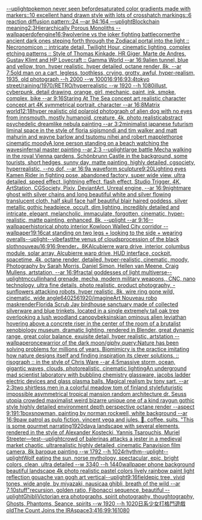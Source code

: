 [--uplight](https://www.ebank.nz/aiartgenerator?category=--uplight)[pokemon never seen befor](https://www.ebank.nz/aiartgenerator?category=pokemon%20never%20seen%20befor)[desaturated color gradients made with markers::10 excellent hand drawn style with lots of crosshatch markings::6 reaction diffusion pattern::24 —ar 94:164 —uplight](https://www.ebank.nz/aiartgenerator?category=desaturated%20color%20gradients%20made%20with%20markers%3A%3A10%20excellent%20hand%20drawn%20style%20with%20lots%20of%20crosshatch%20markings%3A%3A6%20reaction%20diffusion%20pattern%3A%3A24%20%E2%80%94ar%2094%3A164%20%E2%80%94uplight)[Blockchain meaning](https://www.ebank.nz/aiartgenerator?category=Blockchain%20meaning)[2:3](https://www.ebank.nz/aiartgenerator?category=2%3A3)[Hierarchically Porous Monoliths --wallpaper](https://www.ebank.nz/aiartgenerator?category=Hierarchically%20Porous%20Monoliths%20--wallpaper)[dof](https://www.ebank.nz/aiartgenerator?category=dof)[engine](https://www.ebank.nz/aiartgenerator?category=engine)[16:9](https://www.ebank.nz/aiartgenerator?category=16%3A9)[wolverine vs the joker fighting battle](https://www.ebank.nz/aiartgenerator?category=wolverine%20vs%20the%20joker%20fighting%20battle)[corner](https://www.ebank.nz/aiartgenerator?category=corner)[the ancient dark ones steping forth through the Zodiacal portal into the light :: Necronomicon :: intricate detail, Twilight Hour,  cinematic lighting, complex etching patterns :: Style of Thomas Kinkade, HR Giger, Marte de Andres, Gustav Klimt and HP Lovecraft :: Gamma World --ar 16:9](https://www.ebank.nz/aiartgenerator?category=the%20ancient%20dark%20ones%20steping%20forth%20through%20the%20Zodiacal%20portal%20into%20the%20light%20%3A%3A%20Necronomicon%20%3A%3A%20intricate%20detail%2C%20Twilight%20Hour%2C%20%20cinematic%20lighting%2C%20complex%20etching%20patterns%20%3A%3A%20Style%20of%20Thomas%20Kinkade%2C%20HR%20Giger%2C%20Marte%20de%20Andres%2C%20Gustav%20Klimt%20and%20HP%20Lovecraft%20%3A%3A%20Gamma%20World%20--ar%2016%3A9)[alien tunnel, blue and yellow, tron, hyper realistic, hyper detailed, octane render, 8k, --ar 7:5](https://www.ebank.nz/aiartgenerator?category=alien%20tunnel%2C%20blue%20and%20yellow%2C%20tron%2C%20hyper%20realistic%2C%20hyper%20detailed%2C%20octane%20render%2C%208k%2C%20--ar%207%3A5)[old man on a cart, legless, toothless, crying, grotty, awful, hyper-realism, 1935, old photograph --h 2000 --w 1000](https://www.ebank.nz/aiartgenerator?category=old%20man%20on%20a%20cart%2C%20legless%2C%20toothless%2C%20crying%2C%20grotty%2C%20awful%2C%20hyper-realism%2C%201935%2C%20old%20photograph%20--h%202000%20--w%201000)[16:9](https://www.ebank.nz/aiartgenerator?category=16%3A9)[16:9](https://www.ebank.nz/aiartgenerator?category=16%3A9)[3:4](https://www.ebank.nz/aiartgenerator?category=3%3A4)[tokyo street/raining/1970/RETRO/hyperrealistic --w 1920 --h 1080](https://www.ebank.nz/aiartgenerator?category=tokyo%20street/raining/1970/RETRO/hyperrealistic%20--w%201920%20--h%201080)[illust, cyberpunk, detail drawing, orange, girl, mechanic, paint, ink, smoke, complex, bike --ar 9:16](https://www.ebank.nz/aiartgenerator?category=illust%2C%20cyberpunk%2C%20detail%20drawing%2C%20orange%2C%20girl%2C%20mechanic%2C%20paint%2C%20ink%2C%20smoke%2C%20complex%2C%20bike%20--ar%209%3A16)[Staring At The Sea concept art realistic character concept art 4K symmetrical portrait, character --ar 16:8](https://www.ebank.nz/aiartgenerator?category=Staring%20At%20The%20Sea%20concept%20art%20realistic%20character%20concept%20art%204K%20symmetrical%20portrait%2C%20character%20--ar%2016%3A8)[Matrix world](https://www.ebank.nz/aiartgenerator?category=Matrix%20world)[12:18](https://www.ebank.nz/aiartgenerator?category=12%3A18)[hyper realistic old polaroid photograph of alien dog with no eyes from innsmouth. mostly humanoid, creature, 4k, photo realistic](https://www.ebank.nz/aiartgenerator?category=hyper%20realistic%20old%20polaroid%20photograph%20of%20alien%20dog%20with%20no%20eyes%20from%20innsmouth.%20mostly%20humanoid%2C%20creature%2C%204k%2C%20photo%20realistic)[abstract psychedelic dreamlike nebula painting --ar 3:2](https://www.ebank.nz/aiartgenerator?category=abstract%20psychedelic%20dreamlike%20nebula%20painting%20--ar%203%3A2)[minimalist japanese futurism liminal space in the style of floria sigismondi and tim walker and matt mahurin and wayne barlow and tsutomu nihei and robert mapplethorpe cinematic moody](https://www.ebank.nz/aiartgenerator?category=minimalist%20japanese%20futurism%20liminal%20space%20in%20the%20style%20of%20floria%20sigismondi%20and%20tim%20walker%20and%20matt%20mahurin%20and%20wayne%20barlow%20and%20tsutomu%20nihei%20and%20robert%20mapplethorpe%20cinematic%20moody)[A lone person standing on a beach watching the waves](https://www.ebank.nz/aiartgenerator?category=A%20lone%20person%20standing%20on%20a%20beach%20watching%20the%20waves)[infernal master painting --ar 2:3 --uplight](https://www.ebank.nz/aiartgenerator?category=infernal%20master%20painting%20--ar%202%3A3%20--uplight)[large battle Mecha walking in the royal Vienna gardens, Schönbrunn Castle in the background, some tourists, short hedges, sunny day, matte painting, highly detailed, cgsociety, hyperrealistic, --no dof, --ar 16:9](https://www.ebank.nz/aiartgenerator?category=large%20battle%20Mecha%20walking%20in%20the%20royal%20Vienna%20gardens%2C%20Sch%C3%B6nbrunn%20Castle%20in%20the%20background%2C%20some%20tourists%2C%20short%20hedges%2C%20sunny%20day%2C%20matte%20painting%2C%20highly%20detailed%2C%20cgsociety%2C%20hyperrealistic%2C%20--no%20dof%2C%20--ar%2016%3A9)[a waveform sculpture](https://www.ebank.nz/aiartgenerator?category=a%20waveform%20sculpture)[9:20](https://www.ebank.nz/aiartgenerator?category=9%3A20)[Lighting eyes Kamen Rider in fighting pose, abandoned factory, super wide view, ultra detailed, speed effect, lightning effect, flash effect, Studio Trigger, 4K, ArtStation, CGSociety, Pixiv, DeviantArt, Unreal engine, --ar 16:9](https://www.ebank.nz/aiartgenerator?category=Lighting%20eyes%20Kamen%20Rider%20in%20fighting%20pose%2C%20abandoned%20factory%2C%20super%20wide%20view%2C%20ultra%20detailed%2C%20speed%20effect%2C%20lightning%20effect%2C%20flash%20effect%2C%20Studio%20Trigger%2C%204K%2C%20ArtStation%2C%20CGSociety%2C%20Pixiv%2C%20DeviantArt%2C%20Unreal%20engine%2C%20--ar%2016%3A9)[nightmare ghost with silver chains and long beautiful white and silver flowing translucent cloth, half skull face half beautiful blair haired goddess, silver metallic gothic headpiece, occult, dim lighting, incredibly detailed and intricate, elegant, melancholic, immaculate, forgotten, cinematic, hyper-realistic, matte painting, enhanced, 8k, --uplight --ar 9:16](https://www.ebank.nz/aiartgenerator?category=nightmare%20ghost%20with%20silver%20chains%20and%20long%20beautiful%20white%20and%20silver%20flowing%20translucent%20cloth%2C%20half%20skull%20face%20half%20beautiful%20blair%20haired%20goddess%2C%20silver%20metallic%20gothic%20headpiece%2C%20occult%2C%20dim%20lighting%2C%20incredibly%20detailed%20and%20intricate%2C%20elegant%2C%20melancholic%2C%20immaculate%2C%20forgotten%2C%20cinematic%2C%20hyper-realistic%2C%20matte%20painting%2C%20enhanced%2C%208k%2C%20--uplight%20--ar%209%3A16)[--wallpaper](https://www.ebank.nz/aiartgenerator?category=--wallpaper)[historical photo interior Kowloon Walled City corridor --wallpaper](https://www.ebank.nz/aiartgenerator?category=historical%20photo%20interior%20Kowloon%20Walled%20City%20corridor%20--wallpaper)[1](https://www.ebank.nz/aiartgenerator?category=1)[9:16](https://www.ebank.nz/aiartgenerator?category=9%3A16)[cat standing on two legs + looking to the side + wearing overalls](https://www.ebank.nz/aiartgenerator?category=cat%20standing%20on%20two%20legs%20%2B%20looking%20to%20the%20side%20%2B%20wearing%20overalls)[--uplight](https://www.ebank.nz/aiartgenerator?category=--uplight)[--vibefast](https://www.ebank.nz/aiartgenerator?category=--vibefast)[the venus of clouds](https://www.ebank.nz/aiartgenerator?category=the%20venus%20of%20clouds)[procession of the black sloth](https://www.ebank.nz/aiartgenerator?category=procession%20of%20the%20black%20sloth)[nouveau](https://www.ebank.nz/aiartgenerator?category=nouveau)[16:9](https://www.ebank.nz/aiartgenerator?category=16%3A9)[16:9](https://www.ebank.nz/aiartgenerator?category=16%3A9)[render，8K](https://www.ebank.nz/aiartgenerator?category=render%EF%BC%8C8K)[Alcubierre warp drive, interior, columbus module, solar array, Alcubierre warp drive, HUD interface, cockpit, spacetime, 4k, octane render, detailed, hyper-realistic, cinematic, moody, Photography by Sarah Morris, Daniel Simon, Hellen van Meene, Craig Mullens, artstation, --ar 16:9](https://www.ebank.nz/aiartgenerator?category=Alcubierre%20warp%20drive%2C%20interior%2C%20columbus%20module%2C%20solar%20array%2C%20Alcubierre%20warp%20drive%2C%20HUD%20interface%2C%20cockpit%2C%20spacetime%2C%204k%2C%20octane%20render%2C%20detailed%2C%20hyper-realistic%2C%20cinematic%2C%20moody%2C%20Photography%20by%20Sarah%20Morris%2C%20Daniel%20Simon%2C%20Hellen%20van%20Meene%2C%20Craig%20Mullens%2C%20artstation%2C%20--ar%2016%3A9)[fractal goddesses of light multiverse](https://www.ebank.nz/aiartgenerator?category=fractal%20goddesses%20of%20light%20multiverse)[--uplight](https://www.ebank.nz/aiartgenerator?category=--uplight)[mccullin](https://www.ebank.nz/aiartgenerator?category=mccullin)[hand grenade, mecha, modern military weapons,, CNC, nano technology, ultra fine details,  photo realistic, product photography, -](https://www.ebank.nz/aiartgenerator?category=hand%20grenade%2C%20mecha%2C%20modern%20military%20weapons%2C%2C%20CNC%2C%20nano%20technology%2C%20ultra%20fine%20details%2C%20%20photo%20realistic%2C%20product%20photography%2C%20-)[sunflowers attacking robots, hyper realistic, 8k, wire ring gone wild, cinematic, wide angle](https://www.ebank.nz/aiartgenerator?category=sunflowers%20attacking%20robots%2C%20hyper%20realistic%2C%208k%2C%20wire%20ring%20gone%20wild%2C%20cinematic%2C%20wide%20angle)[640](https://www.ebank.nz/aiartgenerator?category=640)[256](https://www.ebank.nz/aiartgenerator?category=256)[1920](https://www.ebank.nz/aiartgenerator?category=1920)[/imagine](https://www.ebank.nz/aiartgenerator?category=/imagine)[Art Nouveau robo mask](https://www.ebank.nz/aiartgenerator?category=Art%20Nouveau%20robo%20mask)[render](https://www.ebank.nz/aiartgenerator?category=render)[Florida Scrub Jay birdhouse sanctuary made of collected silverware and blue trinkets, located in a single extremely tall oak tree overlooking a lush woodland canopy](https://www.ebank.nz/aiartgenerator?category=Florida%20Scrub%20Jay%20birdhouse%20sanctuary%20made%20of%20collected%20silverware%20and%20blue%20trinkets%2C%20located%20in%20a%20single%20extremely%20tall%20oak%20tree%20overlooking%20a%20lush%20woodland%20canopy)[beksinski](https://www.ebank.nz/aiartgenerator?category=beksinski)[an ominous alien leviathan hovering above a concrete riser in the center of the room of a brutalist xenobiology museum, dramatic lighting, rendered in Blender, great dynamic range, great color balance, exuisite detail, hyper realistic, artstation --wallpaper](https://www.ebank.nz/aiartgenerator?category=an%20ominous%20alien%20leviathan%20hovering%20above%20a%20concrete%20riser%20in%20the%20center%20of%20the%20room%20of%20a%20brutalist%20xenobiology%20museum%2C%20dramatic%20lighting%2C%20rendered%20in%20Blender%2C%20great%20dynamic%20range%2C%20great%20color%20balance%2C%20exuisite%20detail%2C%20hyper%20realistic%2C%20artstation%20--wallpaper)[once](https://www.ebank.nz/aiartgenerator?category=once)[warrior of the dark moon](https://www.ebank.nz/aiartgenerator?category=warrior%20of%20the%20dark%20moon)[/giphy query:Nature has been solving problems for millions of years. Biomimicry is the practice imitating how nature designs itself and finding inspiration its clever solutions. :: risograph :: in the style of Chris Ware --ar 4:5](https://www.ebank.nz/aiartgenerator?category=/giphy%20query%3ANature%20has%20been%20solving%20problems%20for%20millions%20of%20years.%20Biomimicry%20is%20the%20practice%20imitating%20how%20nature%20designs%20itself%20and%20finding%20inspiration%20its%20clever%20solutions.%20%3A%3A%20risograph%20%3A%3A%20in%20the%20style%20of%20Chris%20Ware%20--ar%204%3A5)[massive storm, ocean, gigantic waves, clouds, photorealistic, cinematic lighting](https://www.ebank.nz/aiartgenerator?category=massive%20storm%2C%20ocean%2C%20gigantic%20waves%2C%20clouds%2C%20photorealistic%2C%20cinematic%20lighting)[An underground mad scientist laboratory with bubbling chemistry glassware, jacobs ladder electric devices and glass plasma balls. Magical realism by tony sart. --ar 2:3](https://www.ebank.nz/aiartgenerator?category=An%20underground%20mad%20scientist%20laboratory%20with%20bubbling%20chemistry%20glassware%2C%20jacobs%20ladder%20electric%20devices%20and%20glass%20plasma%20balls.%20Magical%20realism%20by%20tony%20sart.%20--ar%202%3A3)[two shirtless men in a colorful meadow tom of finland style](https://www.ebank.nz/aiartgenerator?category=two%20shirtless%20men%20in%20a%20colorful%20meadow%20tom%20of%20finland%20style)[](https://www.ebank.nz/aiartgenerator?category=)[futuristic impossible asymmetrical tropical mansion random architecture dr. Seuss utopia crowded maximalist weird bizarre unique one of a kind raygun gothic style highly detailed environment depth perspective octane render --aspect 9:19](https://www.ebank.nz/aiartgenerator?category=futuristic%20impossible%20asymmetrical%20tropical%20mansion%20random%20architecture%20dr.%20Seuss%20utopia%20crowded%20maximalist%20weird%20bizarre%20unique%20one%20of%20a%20kind%20raygun%20gothic%20style%20highly%20detailed%20environment%20depth%20perspective%20octane%20render%20--aspect%209%3A19)[1:1](https://www.ebank.nz/aiartgenerator?category=1%3A1)[box](https://www.ebank.nz/aiartgenerator?category=box)[snowman, painting by norman rockwell, white background --ar 16:9](https://www.ebank.nz/aiartgenerator?category=snowman%2C%20painting%20by%20norman%20rockwell%2C%20white%20background%20--ar%2016%3A9)[paw patrol as pulp fiction. vincent vega and jules. 🙂. coffee. suits. "This is some gourmet ](https://www.ebank.nz/aiartgenerator?category=paw%20patrol%20as%20pulp%20fiction.%20vincent%20vega%20and%20jules.%20%F0%9F%99%82.%20coffee.%20suits.%20%22This%20is%20some%20gourmet%20)[narrating](https://www.ebank.nz/aiartgenerator?category=narrating)[1920](https://www.ebank.nz/aiartgenerator?category=1920)[day](https://www.ebank.nz/aiartgenerator?category=day)[a landscape with several elements, rendered in the style of Alexander Kostecki, Yannis Tsarouchis, Muriel Streeter](https://www.ebank.nz/aiartgenerator?category=a%20landscape%20with%20several%20elements%2C%20rendered%20in%20the%20style%20of%20Alexander%20Kostecki%2C%20Yannis%20Tsarouchis%2C%20Muriel%20Streeter)[—test](https://www.ebank.nz/aiartgenerator?category=%E2%80%94test)[--uplight](https://www.ebank.nz/aiartgenerator?category=--uplight)[crowd of balerinas attacks a jester in a medieval market  chaotic, ultrarealistic highly detailed, cinematic Panavision film camera, 8k baroque painting --w 1792 --h 1024](https://www.ebank.nz/aiartgenerator?category=crowd%20of%20balerinas%20attacks%20a%20jester%20in%20a%20medieval%20market%20%20chaotic%2C%20ultrarealistic%20highly%20detailed%2C%20cinematic%20Panavision%20film%20camera%2C%208k%20baroque%20painting%20--w%201792%20--h%201024)[rhythm](https://www.ebank.nz/aiartgenerator?category=rhythm)[--uplight](https://www.ebank.nz/aiartgenerator?category=--uplight)[--uplight](https://www.ebank.nz/aiartgenerator?category=--uplight)[Wolf eating the sun, norse mythology, spectacular, epic, bright colors, clean, ultra detailed --w 3340 --h 1440](https://www.ebank.nz/aiartgenerator?category=Wolf%20eating%20the%20sun%2C%20norse%20mythology%2C%20spectacular%2C%20epic%2C%20bright%20colors%2C%20clean%2C%20ultra%20detailed%20--w%203340%20--h%201440)[wallpaper phone background beautiful landscape 4k photo realistic pastel colors lively rainbow paint light reflection gouache van gogh art vertical](https://www.ebank.nz/aiartgenerator?category=wallpaper%20phone%20background%20beautiful%20landscape%204k%20photo%20realistic%20pastel%20colors%20lively%20rainbow%20paint%20light%20reflection%20gouache%20van%20gogh%20art%20vertical)[--uplight](https://www.ebank.nz/aiartgenerator?category=--uplight)[9:16](https://www.ebank.nz/aiartgenerator?category=9%3A16)[field](https://www.ebank.nz/aiartgenerator?category=field)[epic tree, vivid tones, wide angle, by miyazaki, nausicaa ghibli, breath of the wild --ar 7:10](https://www.ebank.nz/aiartgenerator?category=epic%20tree%2C%20vivid%20tones%2C%20wide%20angle%2C%20by%20miyazaki%2C%20nausicaa%20ghibli%2C%20breath%20of%20the%20wild%20--ar%207%3A10)[stuff"](https://www.ebank.nz/aiartgenerator?category=stuff%22)[recursion, golden ratio, Fibonacci sequence, beautiful --uplight](https://www.ebank.nz/aiartgenerator?category=recursion%2C%20golden%20ratio%2C%20Fibonacci%20sequence%2C%20beautiful%20--uplight)[Ghibli](https://www.ebank.nz/aiartgenerator?category=Ghibli)[Victorian era photographs, spirit photography, thoughtography, Ghosts, Phantoms, Seance, spirits --w 1920 --h 1020](https://www.ebank.nz/aiartgenerator?category=Victorian%20era%20photographs%2C%20spirit%20photography%2C%20thoughtography%2C%20Ghosts%2C%20Phantoms%2C%20Seance%2C%20spirits%20--w%201920%20--h%201020)[日系少女打格鬥遊戲](https://www.ebank.nz/aiartgenerator?category=%E6%97%A5%E7%B3%BB%E5%B0%91%E5%A5%B3%E6%89%93%E6%A0%BC%E9%AC%A5%E9%81%8A%E6%88%B2)[old](https://www.ebank.nz/aiartgenerator?category=old)[The Count Joins the IRA](https://www.ebank.nz/aiartgenerator?category=The%20Count%20Joins%20the%20IRA)[space](https://www.ebank.nz/aiartgenerator?category=space)[3:4](https://www.ebank.nz/aiartgenerator?category=3%3A4)[16:9](https://www.ebank.nz/aiartgenerator?category=16%3A9)[9:16](https://www.ebank.nz/aiartgenerator?category=9%3A16)[1080](https://www.ebank.nz/aiartgenerator?category=1080)